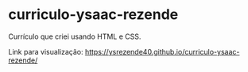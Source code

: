 # curriculo-ysaac-rezende
Currículo que criei usando HTML e CSS.

Link para visualização: https://ysrezende40.github.io/curriculo-ysaac-rezende/


